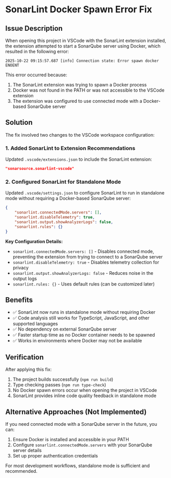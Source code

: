# SonarLint Docker Spawn Error Fix

## Issue Description
When opening this project in VSCode with the SonarLint extension installed, the extension attempted to start a SonarQube server using Docker, which resulted in the following error:

```
2025-10-22 09:15:57.687 [info] Connection state: Error spawn docker ENOENT
```

This error occurred because:
1. The SonarLint extension was trying to spawn a Docker process
2. Docker was not found in the PATH or was not accessible to the VSCode extension
3. The extension was configured to use connected mode with a Docker-based SonarQube server

## Solution
The fix involved two changes to the VSCode workspace configuration:

### 1. Added SonarLint to Extension Recommendations
Updated `.vscode/extensions.json` to include the SonarLint extension:
```json
"sonarsource.sonarlint-vscode"
```

### 2. Configured SonarLint for Standalone Mode
Updated `.vscode/settings.json` to configure SonarLint to run in standalone mode without requiring a Docker-based SonarQube server:

```json
{
    "sonarlint.connectedMode.servers": [],
    "sonarlint.disableTelemetry": true,
    "sonarlint.output.showAnalyzerLogs": false,
    "sonarlint.rules": {}
}
```

**Key Configuration Details:**
- `sonarlint.connectedMode.servers: []` - Disables connected mode, preventing the extension from trying to connect to a SonarQube server
- `sonarlint.disableTelemetry: true` - Disables telemetry collection for privacy
- `sonarlint.output.showAnalyzerLogs: false` - Reduces noise in the output logs
- `sonarlint.rules: {}` - Uses default rules (can be customized later)

## Benefits
- ✅ SonarLint now runs in standalone mode without requiring Docker
- ✅ Code analysis still works for TypeScript, JavaScript, and other supported languages
- ✅ No dependency on external SonarQube server
- ✅ Faster startup time as no Docker container needs to be spawned
- ✅ Works in environments where Docker may not be available

## Verification
After applying this fix:
1. The project builds successfully (`npm run build`)
2. Type checking passes (`npm run type-check`)
3. No Docker spawn errors occur when opening the project in VSCode
4. SonarLint provides inline code quality feedback in standalone mode

## Alternative Approaches (Not Implemented)
If you need connected mode with a SonarQube server in the future, you can:
1. Ensure Docker is installed and accessible in your PATH
2. Configure `sonarlint.connectedMode.servers` with your SonarQube server details
3. Set up proper authentication credentials

For most development workflows, standalone mode is sufficient and recommended.
